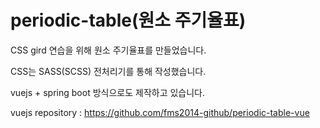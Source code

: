 # periodic-table(원소 주기율표)

CSS gird 연습을 위해 원소 주기율표를 만들었습니다.

CSS는 SASS(SCSS) 전처리기를 통해 작성했습니다.

vuejs + spring boot 방식으로도 제작하고 있습니다.

vuejs repository : https://github.com/fms2014-github/periodic-table-vue
